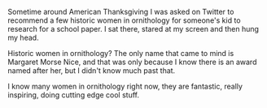Sometime around American Thanksgiving I was asked on Twitter to recommend a few historic women in ornithology for someone's kid to research for a school paper. I sat there, stared at my screen and then hung my head. 

Historic women in ornithology? The only name that came to mind is Margaret Morse Nice, and that was only because I know there is an award named after her, but I didn't know much past that. 

I know many women in ornithology right now, they are fantastic, really inspiring, doing cutting edge cool stuff. 